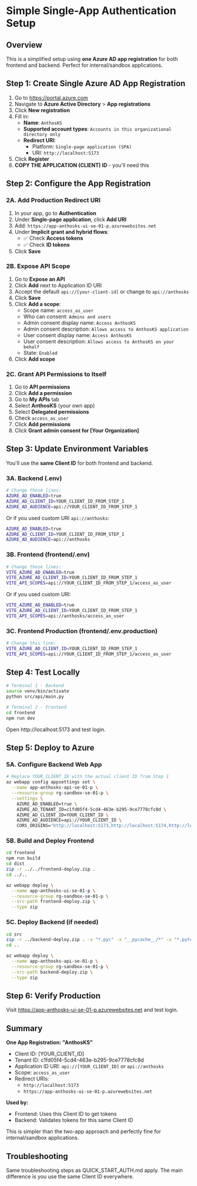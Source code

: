 # Simple Single-App Authentication Setup

## Overview

This is a simplified setup using **one Azure AD app registration** for both frontend and backend. Perfect for internal/sandbox applications.

## Step 1: Create Single Azure AD App Registration

1. Go to https://portal.azure.com
2. Navigate to **Azure Active Directory** > **App registrations**
3. Click **New registration**
4. Fill in:
   - **Name**: `AnthosKS`
   - **Supported account types**: `Accounts in this organizational directory only`
   - **Redirect URI**:
     - Platform: `Single-page application (SPA)`
     - URI: `http://localhost:5173`
5. Click **Register**
6. **COPY THE APPLICATION (CLIENT) ID** - you'll need this

## Step 2: Configure the App Registration

### 2A. Add Production Redirect URI

1. In your app, go to **Authentication**
2. Under **Single-page application**, click **Add URI**
3. Add: `https://app-anthosks-ui-se-01-p.azurewebsites.net`
4. Under **Implicit grant and hybrid flows**:
   - ✅ Check **Access tokens**
   - ✅ Check **ID tokens**
5. Click **Save**

### 2B. Expose API Scope

1. Go to **Expose an API**
2. Click **Add** next to Application ID URI
3. Accept the default `api://[your-client-id]` or change to `api://anthosks`
4. Click **Save**
5. Click **Add a scope**:
   - Scope name: `access_as_user`
   - Who can consent: `Admins and users`
   - Admin consent display name: `Access AnthosKS`
   - Admin consent description: `Allows access to AnthosKS application`
   - User consent display name: `Access AnthosKS`
   - User consent description: `Allows access to AnthosKS on your behalf`
   - State: `Enabled`
6. Click **Add scope**

### 2C. Grant API Permissions to Itself

1. Go to **API permissions**
2. Click **Add a permission**
3. Go to **My APIs** tab
4. Select **AnthosKS** (your own app)
5. Select **Delegated permissions**
6. Check `access_as_user`
7. Click **Add permissions**
8. Click **Grant admin consent for [Your Organization]**

## Step 3: Update Environment Variables

You'll use the **same Client ID** for both frontend and backend.

### 3A. Backend (.env)

```bash
# Change these lines:
AZURE_AD_ENABLED=true
AZURE_AD_CLIENT_ID=YOUR_CLIENT_ID_FROM_STEP_1
AZURE_AD_AUDIENCE=api://YOUR_CLIENT_ID_FROM_STEP_1
```

Or if you used custom URI `api://anthosks`:
```bash
AZURE_AD_ENABLED=true
AZURE_AD_CLIENT_ID=YOUR_CLIENT_ID_FROM_STEP_1
AZURE_AD_AUDIENCE=api://anthosks
```

### 3B. Frontend (frontend/.env)

```bash
# Change these lines:
VITE_AZURE_AD_ENABLED=true
VITE_AZURE_AD_CLIENT_ID=YOUR_CLIENT_ID_FROM_STEP_1
VITE_API_SCOPES=api://YOUR_CLIENT_ID_FROM_STEP_1/access_as_user
```

Or if you used custom URI:
```bash
VITE_AZURE_AD_ENABLED=true
VITE_AZURE_AD_CLIENT_ID=YOUR_CLIENT_ID_FROM_STEP_1
VITE_API_SCOPES=api://anthosks/access_as_user
```

### 3C. Frontend Production (frontend/.env.production)

```bash
# Change this line:
VITE_AZURE_AD_CLIENT_ID=YOUR_CLIENT_ID_FROM_STEP_1
VITE_API_SCOPES=api://YOUR_CLIENT_ID_FROM_STEP_1/access_as_user
```

## Step 4: Test Locally

```bash
# Terminal 1 - Backend
source venv/bin/activate
python src/api/main.py

# Terminal 2 - Frontend
cd frontend
npm run dev
```

Open http://localhost:5173 and test login.

## Step 5: Deploy to Azure

### 5A. Configure Backend Web App

```bash
# Replace YOUR_CLIENT_ID with the actual client ID from Step 1
az webapp config appsettings set \
  --name app-anthosks-api-se-01-p \
  --resource-group rg-sandbox-se-01-p \
  --settings \
    AZURE_AD_ENABLED=true \
    AZURE_AD_TENANT_ID=c1fd05f4-5cd4-463e-b295-9ce7778cfc8d \
    AZURE_AD_CLIENT_ID=YOUR_CLIENT_ID \
    AZURE_AD_AUDIENCE=api://YOUR_CLIENT_ID \
    CORS_ORIGINS="http://localhost:5173,http://localhost:5174,http://localhost:3000,https://app-anthosks-ui-se-01-p.azurewebsites.net"
```

### 5B. Build and Deploy Frontend

```bash
cd frontend
npm run build
cd dist
zip -r ../../frontend-deploy.zip .
cd ../..

az webapp deploy \
  --name app-anthosks-ui-se-01-p \
  --resource-group rg-sandbox-se-01-p \
  --src-path frontend-deploy.zip \
  --type zip
```

### 5C. Deploy Backend (if needed)

```bash
cd src
zip -r ../backend-deploy.zip . -x "*.pyc" -x "__pycache__/*" -x "*.pytest_cache/*"
cd ..

az webapp deploy \
  --name app-anthosks-api-se-01-p \
  --resource-group rg-sandbox-se-01-p \
  --src-path backend-deploy.zip \
  --type zip
```

## Step 6: Verify Production

Visit https://app-anthosks-ui-se-01-p.azurewebsites.net and test login.

## Summary

**One App Registration: "AnthosKS"**
- Client ID: [YOUR_CLIENT_ID]
- Tenant ID: c1fd05f4-5cd4-463e-b295-9ce7778cfc8d
- Application ID URI: `api://[YOUR_CLIENT_ID]` or `api://anthosks`
- Scope: `access_as_user`
- Redirect URIs:
  - `http://localhost:5173`
  - `https://app-anthosks-ui-se-01-p.azurewebsites.net`

**Used by:**
- Frontend: Uses this Client ID to get tokens
- Backend: Validates tokens for this same Client ID

This is simpler than the two-app approach and perfectly fine for internal/sandbox applications.

## Troubleshooting

Same troubleshooting steps as QUICK_START_AUTH.md apply. The main difference is you use the same Client ID everywhere.
